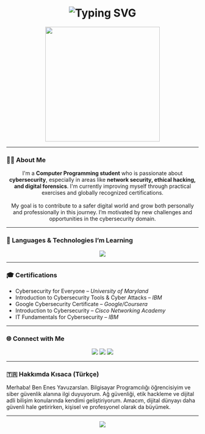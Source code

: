 <!-- README.md -->

<h1 align="center">
  <img src="https://readme-typing-svg.herokuapp.com?font=Fira+Code&size=30&pause=1000&color=00FF94&center=true&vCenter=true&width=435&lines=Hello+%F0%9F%91%8B+I'm+Enes+Yavuzarslan;Cybersecurity+Student+%26+Learner;Always+learning+%F0%9F%93%9A;Exploring+Security%2C+Ethical+Hacking+%F0%9F%94%90" alt="Typing SVG" />
</h1>

<p align="center">
  <img src="https://media.giphy.com/media/qgQUggAC3Pfv687qPC/giphy.gif" width="300">
</p>

---

### 👨‍💻 About Me

<p align="center">
  I'm a <b>Computer Programming student</b> who is passionate about <b>cybersecurity</b>, especially in areas like <b>network security, ethical hacking, and digital forensics</b>. I'm currently improving myself through practical exercises and globally recognized certifications.<br><br>
  My goal is to contribute to a safer digital world and grow both personally and professionally in this journey. I’m motivated by new challenges and opportunities in the cybersecurity domain.
</p>

---

### 🧠 Languages & Technologies I’m Learning

<p align="center">
  <img src="https://skillicons.dev/icons?i=html,css,js,python,php,c,cpp,cs&theme=light" />
</p>

---

### 🎓 Certifications

- Cybersecurity for Everyone – *University of Maryland*
- Introduction to Cybersecurity Tools & Cyber Attacks – *IBM*
- Google Cybersecurity Certificate – *Google/Coursera*
- Introduction to Cybersecurity – *Cisco Networking Academy*
- IT Fundamentals for Cybersecurity – *IBM*

---

### 🌐 Connect with Me

<p align="center">
  <a href="https://www.linkedin.com/in/enesyavuzarslan/"><img src="https://img.shields.io/badge/LinkedIn-0A66C2?style=for-the-badge&logo=linkedin&logoColor=white"/></a>
  <a href="https://github.com/enesyavuzarslannn"><img src="https://img.shields.io/badge/GitHub-181717?style=for-the-badge&logo=github&logoColor=white"/></a>
  <a href="https://medium.com/@ensyazilim1"><img src="https://img.shields.io/badge/Medium-000000?style=for-the-badge&logo=medium&logoColor=white"/></a>
</p>

---

### 🇹🇷 Hakkımda Kısaca (Türkçe)

Merhaba! Ben Enes Yavuzarslan. Bilgisayar Programcılığı öğrencisiyim ve siber güvenlik alanına ilgi duyuyorum. Ağ güvenliği, etik hackleme ve dijital adli bilişim konularında kendimi geliştiriyorum. Amacım, dijital dünyayı daha güvenli hale getirirken, kişisel ve profesyonel olarak da büyümek.

---

<p align="center">
  <img src="https://capsule-render.vercel.app/api?type=waving&color=0:00FF94,100:0085FF&height=100&section=footer"/>
</p>
